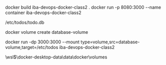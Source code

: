 docker build iba-devops-docker-class2 .
docker run -p 8080:3000 --name container iba-devops-docker-class2

/etc/todos/todo.db

docker volume create database-volume

docker run -dp 3000:3000 --mount type=volume,src=database-volume,target=/etc/todos iba-devops-docker-class2

\\wsl$\docker-desktop-data\data\docker\volumes

